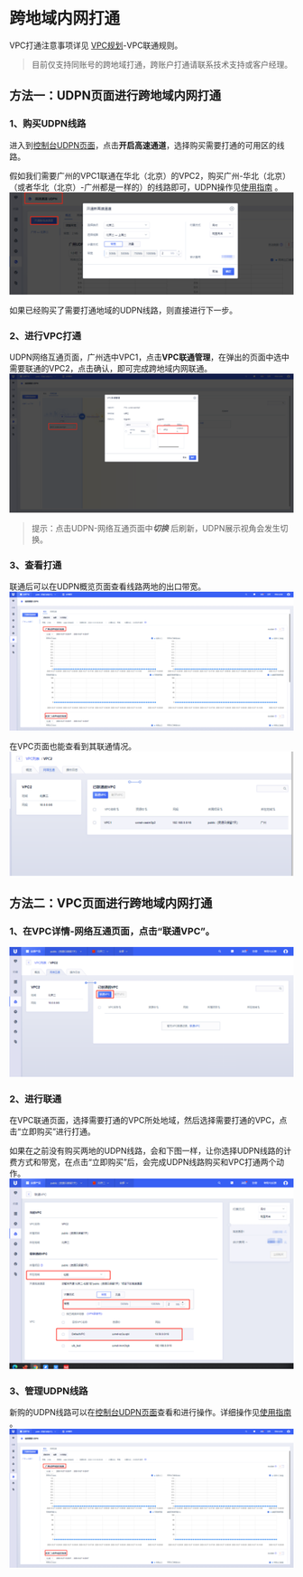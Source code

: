 #  跨地域内网打通

VPC打通注意事项详见 [VPC规划](https://docs.ucloud.cn/vpc/configurationguide/vpcguide)-VPC联通规则。

> 目前仅支持同账号的跨地域打通，跨账户打通请联系技术支持或客户经理。

## 方法一：UDPN页面进行跨地域内网打通
### 1、购买UDPN线路

进入到[控制台UDPN页面](https://console.ucloud.cn/udpn/udpn)，点击**开启高速通道**，选择购买需要打通的可用区的线路。

假如我们需要广州的VPC1联通在华北（北京）的VPC2，购买广州-华北（北京）（或者华北（北京）-广州都是一样的）的线路即可，UDPN操作见[使用指南](/udpn/guide) 。
![](/images/create_udpn.png)

如果已经购买了需要打通地域的UDPN线路，则直接进行下一步。

### 2、进行VPC打通
UDPN网络互通页面，广州选中VPC1，点击**VPC联通管理**，在弹出的页面中选中需要联通的VPC2，点击确认，即可完成跨地域内网联通。
![](/images/create_connection.png)


> 提示：点击UDPN-网络互通页面中***切换*** 后刷新，UDPN展示视角会发生切换。


### 3、查看打通
联通后可以在UDPN概览页面查看线路两地的出口带宽。
![](/images/udpn_watch.png)

在VPC页面也能查看到其联通情况。
![](/images/udpn_watch2.png)

## 方法二：VPC页面进行跨地域内网打通

### 1、在VPC详情-网络互通页面，点击“联通VPC”。
![](/images/create_connection_vpc.png)

### 2、进行联通
在VPC联通页面，选择需要打通的VPC所处地域，然后选择需要打通的VPC，点击“立即购买”进行打通。

如果在之前没有购买两地的UDPN线路，会和下图一样，让你选择UDPN线路的计费方式和带宽，在点击“立即购买”后，会完成UDPN线路购买和VPC打通两个动作。
![](/images/create_connection_vpc2.png)

### 3、管理UDPN线路
新购的UDPN线路可以在[控制台UDPN页面](https://console.ucloud.cn/udpn/udpn)查看和进行操作。详细操作见[使用指南](/udpn/guide) 。
![](/images/udpn_watch.png)
